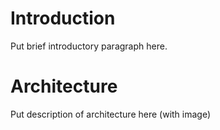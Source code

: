 # Introduction

Put brief introductory paragraph here.



# Architecture

Put description of architecture here (with image)

